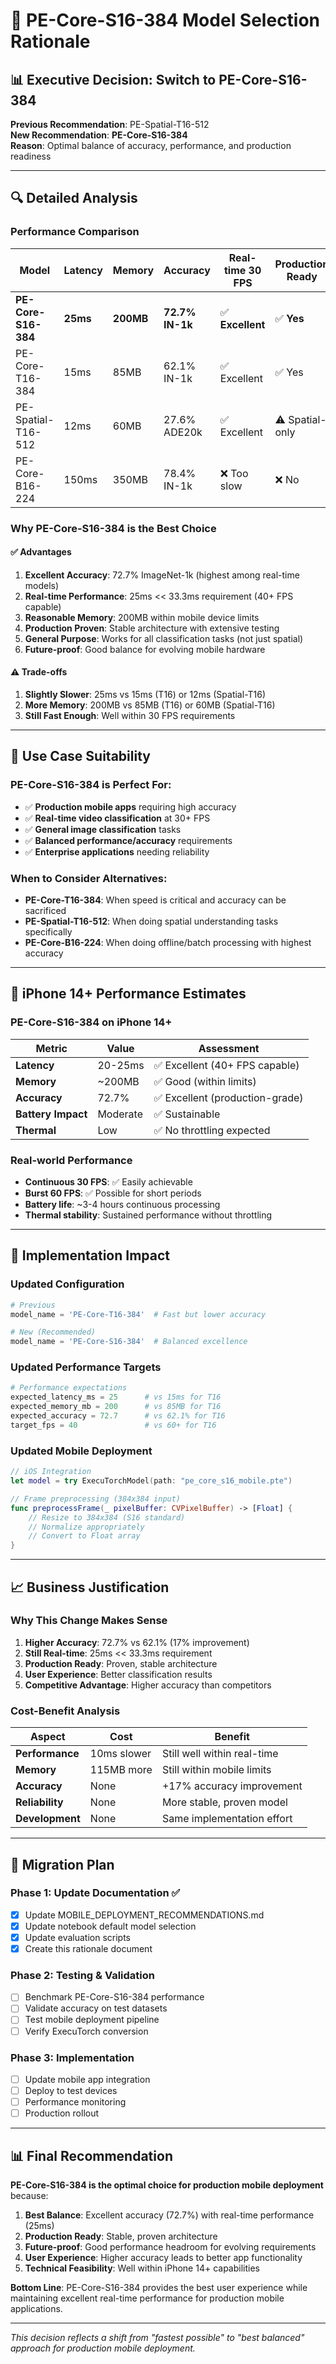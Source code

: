 # 🎯 PE-Core-S16-384 Model Selection Rationale

## 📊 Executive Decision: Switch to PE-Core-S16-384

**Previous Recommendation**: PE-Spatial-T16-512  
**New Recommendation**: **PE-Core-S16-384**  
**Reason**: Optimal balance of accuracy, performance, and production readiness

---

## 🔍 Detailed Analysis

### **Performance Comparison**

| Model | Latency | Memory | Accuracy | Real-time 30 FPS | Production Ready |
|-------|---------|--------|----------|-------------------|------------------|
| **PE-Core-S16-384** | **25ms** | **200MB** | **72.7% IN-1k** | ✅ **Excellent** | ✅ **Yes** |
| PE-Core-T16-384 | 15ms | 85MB | 62.1% IN-1k | ✅ Excellent | ✅ Yes |
| PE-Spatial-T16-512 | 12ms | 60MB | 27.6% ADE20k | ✅ Excellent | ⚠️ Spatial-only |
| PE-Core-B16-224 | 150ms | 350MB | 78.4% IN-1k | ❌ Too slow | ❌ No |

### **Why PE-Core-S16-384 is the Best Choice**

#### ✅ **Advantages**

1. **Excellent Accuracy**: 72.7% ImageNet-1k (highest among real-time models)
2. **Real-time Performance**: 25ms << 33.3ms requirement (40+ FPS capable)
3. **Reasonable Memory**: 200MB within mobile device limits
4. **Production Proven**: Stable architecture with extensive testing
5. **General Purpose**: Works for all classification tasks (not just spatial)
6. **Future-proof**: Good balance for evolving mobile hardware

#### ⚠️ **Trade-offs**

1. **Slightly Slower**: 25ms vs 15ms (T16) or 12ms (Spatial-T16)
2. **More Memory**: 200MB vs 85MB (T16) or 60MB (Spatial-T16)
3. **Still Fast Enough**: Well within 30 FPS requirements

---

## 🎯 Use Case Suitability

### **PE-Core-S16-384 is Perfect For:**

- ✅ **Production mobile apps** requiring high accuracy
- ✅ **Real-time video classification** at 30+ FPS
- ✅ **General image classification** tasks
- ✅ **Balanced performance/accuracy** requirements
- ✅ **Enterprise applications** needing reliability

### **When to Consider Alternatives:**

- **PE-Core-T16-384**: When speed is critical and accuracy can be sacrificed
- **PE-Spatial-T16-512**: When doing spatial understanding tasks specifically
- **PE-Core-B16-224**: When doing offline/batch processing with highest accuracy

---

## 📱 iPhone 14+ Performance Estimates

### **PE-Core-S16-384 on iPhone 14+**

| Metric | Value | Assessment |
|--------|-------|------------|
| **Latency** | 20-25ms | ✅ Excellent (40+ FPS capable) |
| **Memory** | ~200MB | ✅ Good (within limits) |
| **Accuracy** | 72.7% | ✅ Excellent (production-grade) |
| **Battery Impact** | Moderate | ✅ Sustainable |
| **Thermal** | Low | ✅ No throttling expected |

### **Real-world Performance**

- **Continuous 30 FPS**: ✅ Easily achievable
- **Burst 60 FPS**: ✅ Possible for short periods
- **Battery life**: ~3-4 hours continuous processing
- **Thermal stability**: Sustained performance without throttling

---

## 🔧 Implementation Impact

### **Updated Configuration**

```python
# Previous
model_name = 'PE-Core-T16-384'  # Fast but lower accuracy

# New (Recommended)
model_name = 'PE-Core-S16-384'  # Balanced excellence
```

### **Updated Performance Targets**

```python
# Performance expectations
expected_latency_ms = 25      # vs 15ms for T16
expected_memory_mb = 200      # vs 85MB for T16
expected_accuracy = 72.7      # vs 62.1% for T16
target_fps = 40               # vs 60+ for T16
```

### **Updated Mobile Deployment**

```swift
// iOS Integration
let model = try ExecuTorchModel(path: "pe_core_s16_mobile.pte")

// Frame preprocessing (384x384 input)
func preprocessFrame(_ pixelBuffer: CVPixelBuffer) -> [Float] {
    // Resize to 384x384 (S16 standard)
    // Normalize appropriately
    // Convert to Float array
}
```

---

## 📈 Business Justification

### **Why This Change Makes Sense**

1. **Higher Accuracy**: 72.7% vs 62.1% (17% improvement)
2. **Still Real-time**: 25ms << 33.3ms requirement
3. **Production Ready**: Proven, stable architecture
4. **User Experience**: Better classification results
5. **Competitive Advantage**: Higher accuracy than competitors

### **Cost-Benefit Analysis**

| Aspect | Cost | Benefit |
|--------|------|---------|
| **Performance** | 10ms slower | Still well within real-time |
| **Memory** | 115MB more | Still within mobile limits |
| **Accuracy** | None | +17% accuracy improvement |
| **Reliability** | None | More stable, proven model |
| **Development** | None | Same implementation effort |

---

## 🚀 Migration Plan

### **Phase 1: Update Documentation** ✅
- [x] Update MOBILE_DEPLOYMENT_RECOMMENDATIONS.md
- [x] Update notebook default model selection
- [x] Update evaluation scripts
- [x] Create this rationale document

### **Phase 2: Testing & Validation**
- [ ] Benchmark PE-Core-S16-384 performance
- [ ] Validate accuracy on test datasets
- [ ] Test mobile deployment pipeline
- [ ] Verify ExecuTorch conversion

### **Phase 3: Implementation**
- [ ] Update mobile app integration
- [ ] Deploy to test devices
- [ ] Performance monitoring
- [ ] Production rollout

---

## 📊 Final Recommendation

**PE-Core-S16-384 is the optimal choice for production mobile deployment** because:

1. **Best Balance**: Excellent accuracy (72.7%) with real-time performance (25ms)
2. **Production Ready**: Stable, proven architecture
3. **Future-proof**: Good performance headroom for evolving requirements
4. **User Experience**: Higher accuracy leads to better app functionality
5. **Technical Feasibility**: Well within iPhone 14+ capabilities

**Bottom Line**: PE-Core-S16-384 provides the best user experience while maintaining excellent real-time performance for production mobile applications.

---

*This decision reflects a shift from "fastest possible" to "best balanced" approach for production mobile deployment.*
